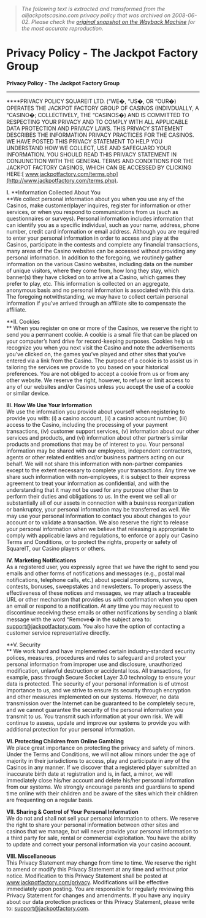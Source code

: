 > *The following text is extracted and transformed from the alljackpotscasino.com privacy policy that was archived on 2008-06-02. Please check the [original snapshot on the Wayback Machine](https://web.archive.org/web/20080602022718id_/http%3A//www.jackpotfactory.com/privacy.php) for the most accurate reproduction.*

# Privacy Policy - The Jackpot Factory Group

**Privacy Policy - The Jackpot Factory Group**

 ****

****PRIVACY POLICY SQUAREIT LTD. (“WE�, “US�, OR “OUR�) OPERATES THE JACKPOT FACTORY GROUP OF CASINOS (INDIVDUALLY, A “CASINO�; COLLECTIVELY, THE “CASINOS�) AND IS COMMITTED TO RESPECTING YOUR PRIVACY AND TO COMPLY WITH ALL APPLICABLE DATA PROTECTION AND PRIVACY LAWS. THIS PRIVACY STATEMENT DESCRIBES THE INFORMATION PRIVACY PRACTICES FOR THE CASINOS. WE HAVE POSTED THIS PRIVACY STATEMENT TO HELP YOU UNDERSTAND HOW WE COLLECT, USE AND SAFEGUARD YOUR INFORMATION. YOU SHOULD READ THIS PRIVACY STATEMENT IN CONJUNCTION WITH THE GENERAL TERMS AND CONDITIONS FOR THE JACKPOT FACTORY CASINOS, WHICH CAN BE ACCESSED BY CLICKING HERE:[ www.jackpotfactory.com/terms.php](http://www.jackpotfactory.com/terms.php).   
  
**I.** **Information Collected About You   
**We collect personal information about you when you use any of the Casinos, make customer/player inquires, register for information or other services, or when you respond to communications from us (such as questionnaires or surveys). Personal information includes information that can identify you as a specific individual, such as your name, address, phone number, credit card information or email address. Although you are required to enter your personal information in order to access and play at the Casinos, participate in the contests and complete any financial transactions, many areas of the Casino websites can be accessed without providing any personal information. In addition to the foregoing, we routinely gather information on the various Casino websites, including data on the number of unique visitors, where they come from, how long they stay, which banner(s) they have clicked on to arrive at a Casino, which games they prefer to play, etc. This information is collected on an aggregate, anonymous basis and no personal information is associated with this data. The foregoing notwithstanding, we may have to collect certain personal information if you’ve arrived through an affiliate site to compensate the affiliate. 

**II. Cookies  
** When you register on one or more of the Casinos, we reserve the right to send you a permanent cookie. A cookie is a small file that can be placed on your computer’s hard drive for record-keeping purposes. Cookies help us recognize you when you next visit the Casino and note the advertisements you’ve clicked on, the games you’ve played and other sites that you’ve entered via a link from the Casino. The purpose of a cookie is to assist us in tailoring the services we provide to you based on your historical preferences. You are not obliged to accept a cookie from us or from any other website. We reserve the right, however, to refuse or limit access to any of our websites and/or Casinos unless you accept the use of a cookie or similar device. 

**III. How We Use Your Information**   
We use the information you provide about yourself when registering to provide you with: (i) a casino account, (ii) a casino account number, (iii) access to the Casino, including the processing of your payment transactions, (iv) customer support services, (v) information about our other services and products, and (vi) information about other partner’s similar products and promotions that may be of interest to you. Your personal information may be shared with our employees, independent contractors, agents or other related entities and/or business partners acting on our behalf. We will not share this information with non-partner companies except to the extent necessary to complete your transactions. Any time we share such information with non-employees, it is subject to their express agreement to treat your information as confidential, and with the understanding that it may not be used for any purpose other than to perform their duties and obligations to us. In the event we sell all or substantially all of our assets in connection with a business reorganization or bankruptcy, your personal information may be transferred as well. We may use your personal information to contact you about changes to your account or to validate a transaction. We also reserve the right to release your personal information when we believe that releasing is appropriate to comply with applicable laws and regulations, to enforce or apply our Casino Terms and Conditions, or to protect the rights, property or safety of SquareIT, our Casino players or others. 

**IV. Marketing Notifications**   
As a registered user, you expressly agree that we have the right to send you emails and other forms of notifications and messages (e.g., postal mail notifications, telephone calls, etc.) about special promotions, surveys, contests, bonuses, sweepstakes and newsletters. To properly assess the effectiveness of these notices and messages, we may attach a traceable URL or other mechanism that provides us with confirmation when you open an email or respond to a notification. At any time you may request to discontinue receiving these emails or other notifications by sending a blank message with the word “Remove� in the subject area to: [support@jackpotfactory.com](mailto:support@jackpotfactory.com). You also have the option of contacting a customer service representative directly. 

**V. Security  
** We work hard and have implemented certain industry-standard security polices, measures, procedures and rules to safeguard and protect your personal information from improper use and disclosure, unauthorized modification, unlawful destruction or accidental loss. All transactions, for example, pass through Secure Socket Layer 3.0 technology to ensure your data is protected. The security of your personal information is of utmost importance to us, and we strive to ensure its security through encryption and other measures implemented on our systems. However, no data transmission over the Internet can be guaranteed to be completely secure, and we cannot guarantee the security of the personal information you transmit to us. You transmit such information at your own risk. We will continue to assess, update and improve our systems to provide you with additional protection for your personal information. 

**VI. Protecting Children from Online Gambling**   
We place great importance on protecting the privacy and safety of minors. Under the Terms and Conditions, we will not allow minors under the age of majority in their jurisdictions to access, play and participate in any of the Casinos in any manner. If we discover that a registered player submitted an inaccurate birth date at registration and is, in fact, a minor, we will immediately close his/her account and delete his/her personal information from our systems. We strongly encourage parents and guardians to spend time online with their children and be aware of the sites which their children are frequenting on a regular basis. 

**VII. Sharing & Control of Your Personal Information**   
We do not and shall not sell your personal information to others. We reserve the right to share your personal information between other sites and casinos that we manage, but will never provide your personal information to a third party for sale, rental or commercial exploitation. You have the ability to update and correct your personal information via your casino account. 

**VIII. Miscellaneous**   
This Privacy Statement may change from time to time. We reserve the right to amend or modify this Privacy Statement at any time and without prior notice. Modification to this Privacy Statement shall be posted at www.jackpotfactory.com/privacy. Modifications will be effective immediately upon posting. You are responsible for regularly reviewing this Privacy Statement for changes and amendments. If you have any inquiry about our data protection practices or this Privacy Statement, please write to: [support@jackpotfactory.com](mailto:support@jackpotfactory.com). 

  

